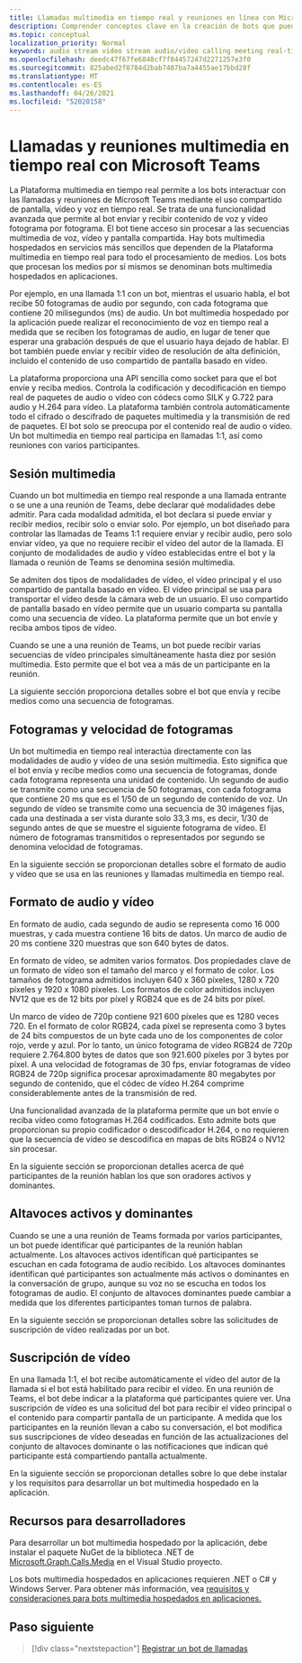 ```yaml
---
title: Llamadas multimedia en tiempo real y reuniones en línea con Microsoft Teams
description: Comprender conceptos clave en la creación de bots que pueden realizar llamadas de audio y vídeo en tiempo real y reuniones en línea.
ms.topic: conceptual
localization_priority: Normal
keywords: audio stream video stream audio/video calling meeting real-time media application-hosted media hosted media service-hosted media
ms.openlocfilehash: deedc47f67fe6848cf7f84457247d2271257e3f0
ms.sourcegitcommit: 825abed2f8784d2bab7407ba7a4455ae17bbd28f
ms.translationtype: MT
ms.contentlocale: es-ES
ms.lasthandoff: 04/26/2021
ms.locfileid: "52020158"
---
```

# <a name="real-time-media-calls-and-meetings-with-microsoft-teams"></a>Llamadas y reuniones multimedia en tiempo real con Microsoft Teams

La Plataforma multimedia en tiempo real permite a los bots interactuar con las llamadas y reuniones de Microsoft Teams mediante el uso compartido de pantalla, vídeo y voz en tiempo real. Se trata de una funcionalidad avanzada que permite al bot enviar y recibir contenido de voz y vídeo fotograma por fotograma. El bot tiene acceso sin procesar a las secuencias multimedia de voz, vídeo y pantalla compartida. Hay bots multimedia hospedados en servicios más sencillos que dependen de la Plataforma multimedia en tiempo real para todo el procesamiento de medios. Los bots que procesan los medios por sí mismos se denominan bots multimedia hospedados en aplicaciones.

Por ejemplo, en una llamada 1:1 con un bot, mientras el usuario habla, el bot recibe 50 fotogramas de audio por segundo, con cada fotograma que contiene 20 milisegundos (ms) de audio. Un bot multimedia hospedado por la aplicación puede realizar el reconocimiento de voz en tiempo real a medida que se reciben los fotogramas de audio, en lugar de tener que esperar una grabación después de que el usuario haya dejado de hablar. El bot también puede enviar y recibir vídeo de resolución de alta definición, incluido el contenido de uso compartido de pantalla basado en vídeo.

La plataforma proporciona una API sencilla como socket para que el bot envíe y reciba medios. Controla la codificación y decodificación en tiempo real de paquetes de audio o vídeo con códecs como SILK y G.722 para audio y H.264 para vídeo. La plataforma también controla automáticamente todo el cifrado o descifrado de paquetes multimedia y la transmisión de red de paquetes. El bot solo se preocupa por el contenido real de audio o vídeo. Un bot multimedia en tiempo real participa en llamadas 1:1, así como reuniones con varios participantes.

## <a name="media-session"></a>Sesión multimedia

Cuando un bot multimedia en tiempo real responde a una llamada entrante o se une a una reunión de Teams, debe declarar qué modalidades debe admitir. Para cada modalidad admitida, el bot declara si puede enviar y recibir medios, recibir solo o enviar solo. Por ejemplo, un bot diseñado para controlar las llamadas de Teams 1:1 requiere enviar y recibir audio, pero solo enviar vídeo, ya que no requiere recibir el vídeo del autor de la llamada. El conjunto de modalidades de audio y vídeo establecidas entre el bot y la llamada o reunión de Teams se denomina sesión multimedia.

Se admiten dos tipos de modalidades de vídeo, el vídeo principal y el uso compartido de pantalla basado en vídeo. El vídeo principal se usa para transportar el vídeo desde la cámara web de un usuario. El uso compartido de pantalla basado en vídeo permite que un usuario comparta su pantalla como una secuencia de vídeo. La plataforma permite que un bot envíe y reciba ambos tipos de vídeo.

Cuando se une a una reunión de Teams, un bot puede recibir varias secuencias de vídeo principales simultáneamente hasta diez por sesión multimedia. Esto permite que el bot vea a más de un participante en la reunión.

La siguiente sección proporciona detalles sobre el bot que envía y recibe medios como una secuencia de fotogramas.

## <a name="frames-and-frame-rate"></a>Fotogramas y velocidad de fotogramas

Un bot multimedia en tiempo real interactúa directamente con las modalidades de audio y vídeo de una sesión multimedia. Esto significa que el bot envía y recibe medios como una secuencia de fotogramas, donde cada fotograma representa una unidad de contenido. Un segundo de audio se transmite como una secuencia de 50 fotogramas, con cada fotograma que contiene 20 ms que es el 1/50 de un segundo de contenido de voz. Un segundo de vídeo se transmite como una secuencia de 30 imágenes fijas, cada una destinada a ser vista durante solo 33,3 ms, es decir, 1/30 de segundo antes de que se muestre el siguiente fotograma de vídeo. El número de fotogramas transmitidos o representados por segundo se denomina velocidad de fotogramas.

En la siguiente sección se proporcionan detalles sobre el formato de audio y vídeo que se usa en las reuniones y llamadas multimedia en tiempo real.

## <a name="audio-and-video-format"></a>Formato de audio y vídeo

En formato de audio, cada segundo de audio se representa como 16 000 muestras, y cada muestra contiene 16 bits de datos. Un marco de audio de 20 ms contiene 320 muestras que son 640 bytes de datos.

En formato de vídeo, se admiten varios formatos. Dos propiedades clave de un formato de vídeo son el tamaño del marco y el formato de color. Los tamaños de fotograma admitidos incluyen 640 x 360 píxeles, 1280 x 720 píxeles y 1920 x 1080 píxeles. Los formatos de color admitidos incluyen NV12 que es de 12 bits por píxel y RGB24 que es de 24 bits por píxel.

Un marco de vídeo de 720p contiene 921 600 píxeles que es 1280 veces 720. En el formato de color RGB24, cada píxel se representa como 3 bytes de 24 bits compuestos de un byte cada uno de los componentes de color rojo, verde y azul. Por lo tanto, un único fotograma de vídeo RGB24 de 720p requiere 2.764.800 bytes de datos que son 921.600 píxeles por 3 bytes por píxel. A una velocidad de fotogramas de 30 fps, enviar fotogramas de vídeo RGB24 de 720p significa procesar aproximadamente 80 megabytes por segundo de contenido, que el códec de vídeo H.264 comprime considerablemente antes de la transmisión de red.

Una funcionalidad avanzada de la plataforma permite que un bot envíe o reciba vídeo como fotogramas H.264 codificados. Esto admite bots que proporcionan su propio codificador o descodificador H.264, o no requieren que la secuencia de vídeo se descodifica en mapas de bits RGB24 o NV12 sin procesar.

En la siguiente sección se proporcionan detalles acerca de qué participantes de la reunión hablan los que son oradores activos y dominantes.

## <a name="active-and-dominant-speakers"></a>Altavoces activos y dominantes

Cuando se une a una reunión de Teams formada por varios participantes, un bot puede identificar qué participantes de la reunión hablan actualmente. Los altavoces activos identifican qué participantes se escuchan en cada fotograma de audio recibido. Los altavoces dominantes identifican qué participantes son actualmente más activos o dominantes en la conversación de grupo, aunque su voz no se escucha en todos los fotogramas de audio. El conjunto de altavoces dominantes puede cambiar a medida que los diferentes participantes toman turnos de palabra.

En la siguiente sección se proporcionan detalles sobre las solicitudes de suscripción de vídeo realizadas por un bot.

## <a name="video-subscription"></a>Suscripción de vídeo

En una llamada 1:1, el bot recibe automáticamente el vídeo del autor de la llamada si el bot está habilitado para recibir el vídeo. En una reunión de Teams, el bot debe indicar a la plataforma qué participantes quiere ver. Una suscripción de vídeo es una solicitud del bot para recibir el vídeo principal o el contenido para compartir pantalla de un participante. A medida que los participantes en la reunión llevan a cabo su conversación, el bot modifica sus suscripciones de vídeo deseadas en función de las actualizaciones del conjunto de altavoces dominante o las notificaciones que indican qué participante está compartiendo pantalla actualmente.

En la siguiente sección se proporcionan detalles sobre lo que debe instalar y los requisitos para desarrollar un bot multimedia hospedado en la aplicación.

## <a name="developer-resources"></a>Recursos para desarrolladores

Para desarrollar un bot multimedia hospedado por la aplicación, debe instalar el paquete NuGet de la biblioteca .NET de [Microsoft.Graph.Calls.Media](https://www.nuget.org/packages/Microsoft.Graph.Communications.Calls.Media/) en el Visual Studio proyecto.

Los bots multimedia hospedados en aplicaciones requieren .NET o C# y Windows Server. Para obtener más información, vea [requisitos y consideraciones para bots multimedia hospedados en aplicaciones.](requirements-considerations-application-hosted-media-bots.md#c-or-net-and-windows-server-for-development)

## <a name="next-step"></a>Paso siguiente

> [!div class="nextstepaction"]
> [Registrar un bot de llamadas](~/bots/calls-and-meetings/registering-calling-bot.md)
